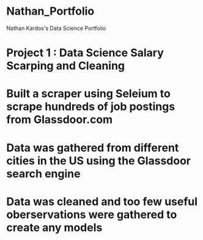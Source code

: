 # Nathan_Portfolio
Nathan Kardos's Data Science Portfolio

# Project 1 : Data Science Salary Scarping and Cleaning
# Built a scraper using Seleium to scrape hundreds of job postings from Glassdoor.com
# Data was gathered from different cities in the US using the Glassdoor search engine
# Data was cleaned and too few useful oberservations were gathered to create any models
